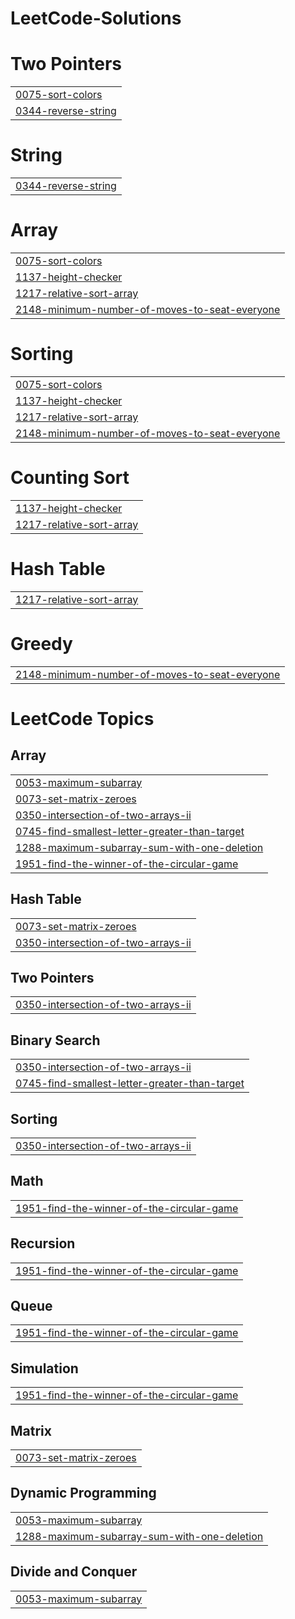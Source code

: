 # LeetCode-Solutions


# Two Pointers
|  |
| ------- |
| [0075-sort-colors](https://github.com/Anmol-26/LeetCode-Solutions/tree/master/0075-sort-colors) |
| [0344-reverse-string](https://github.com/Anmol-26/LeetCode-Solutions/tree/master/0344-reverse-string) |
# String
|  |
| ------- |
| [0344-reverse-string](https://github.com/Anmol-26/LeetCode-Solutions/tree/master/0344-reverse-string) |
# Array
|  |
| ------- |
| [0075-sort-colors](https://github.com/Anmol-26/LeetCode-Solutions/tree/master/0075-sort-colors) |
| [1137-height-checker](https://github.com/Anmol-26/LeetCode-Solutions/tree/master/1137-height-checker) |
| [1217-relative-sort-array](https://github.com/Anmol-26/LeetCode-Solutions/tree/master/1217-relative-sort-array) |
| [2148-minimum-number-of-moves-to-seat-everyone](https://github.com/Anmol-26/LeetCode-Solutions/tree/master/2148-minimum-number-of-moves-to-seat-everyone) |
# Sorting
|  |
| ------- |
| [0075-sort-colors](https://github.com/Anmol-26/LeetCode-Solutions/tree/master/0075-sort-colors) |
| [1137-height-checker](https://github.com/Anmol-26/LeetCode-Solutions/tree/master/1137-height-checker) |
| [1217-relative-sort-array](https://github.com/Anmol-26/LeetCode-Solutions/tree/master/1217-relative-sort-array) |
| [2148-minimum-number-of-moves-to-seat-everyone](https://github.com/Anmol-26/LeetCode-Solutions/tree/master/2148-minimum-number-of-moves-to-seat-everyone) |
# Counting Sort
|  |
| ------- |
| [1137-height-checker](https://github.com/Anmol-26/LeetCode-Solutions/tree/master/1137-height-checker) |
| [1217-relative-sort-array](https://github.com/Anmol-26/LeetCode-Solutions/tree/master/1217-relative-sort-array) |
# Hash Table
|  |
| ------- |
| [1217-relative-sort-array](https://github.com/Anmol-26/LeetCode-Solutions/tree/master/1217-relative-sort-array) |
# Greedy
|  |
| ------- |
| [2148-minimum-number-of-moves-to-seat-everyone](https://github.com/Anmol-26/LeetCode-Solutions/tree/master/2148-minimum-number-of-moves-to-seat-everyone) |
<!---LeetCode Topics Start-->
# LeetCode Topics
## Array
|  |
| ------- |
| [0053-maximum-subarray](https://github.com/Anmol-26/LeetCode-Solutions/tree/master/0053-maximum-subarray) |
| [0073-set-matrix-zeroes](https://github.com/Anmol-26/LeetCode-Solutions/tree/master/0073-set-matrix-zeroes) |
| [0350-intersection-of-two-arrays-ii](https://github.com/Anmol-26/LeetCode-Solutions/tree/master/0350-intersection-of-two-arrays-ii) |
| [0745-find-smallest-letter-greater-than-target](https://github.com/Anmol-26/LeetCode-Solutions/tree/master/0745-find-smallest-letter-greater-than-target) |
| [1288-maximum-subarray-sum-with-one-deletion](https://github.com/Anmol-26/LeetCode-Solutions/tree/master/1288-maximum-subarray-sum-with-one-deletion) |
| [1951-find-the-winner-of-the-circular-game](https://github.com/Anmol-26/LeetCode-Solutions/tree/master/1951-find-the-winner-of-the-circular-game) |
## Hash Table
|  |
| ------- |
| [0073-set-matrix-zeroes](https://github.com/Anmol-26/LeetCode-Solutions/tree/master/0073-set-matrix-zeroes) |
| [0350-intersection-of-two-arrays-ii](https://github.com/Anmol-26/LeetCode-Solutions/tree/master/0350-intersection-of-two-arrays-ii) |
## Two Pointers
|  |
| ------- |
| [0350-intersection-of-two-arrays-ii](https://github.com/Anmol-26/LeetCode-Solutions/tree/master/0350-intersection-of-two-arrays-ii) |
## Binary Search
|  |
| ------- |
| [0350-intersection-of-two-arrays-ii](https://github.com/Anmol-26/LeetCode-Solutions/tree/master/0350-intersection-of-two-arrays-ii) |
| [0745-find-smallest-letter-greater-than-target](https://github.com/Anmol-26/LeetCode-Solutions/tree/master/0745-find-smallest-letter-greater-than-target) |
## Sorting
|  |
| ------- |
| [0350-intersection-of-two-arrays-ii](https://github.com/Anmol-26/LeetCode-Solutions/tree/master/0350-intersection-of-two-arrays-ii) |
## Math
|  |
| ------- |
| [1951-find-the-winner-of-the-circular-game](https://github.com/Anmol-26/LeetCode-Solutions/tree/master/1951-find-the-winner-of-the-circular-game) |
## Recursion
|  |
| ------- |
| [1951-find-the-winner-of-the-circular-game](https://github.com/Anmol-26/LeetCode-Solutions/tree/master/1951-find-the-winner-of-the-circular-game) |
## Queue
|  |
| ------- |
| [1951-find-the-winner-of-the-circular-game](https://github.com/Anmol-26/LeetCode-Solutions/tree/master/1951-find-the-winner-of-the-circular-game) |
## Simulation
|  |
| ------- |
| [1951-find-the-winner-of-the-circular-game](https://github.com/Anmol-26/LeetCode-Solutions/tree/master/1951-find-the-winner-of-the-circular-game) |
## Matrix
|  |
| ------- |
| [0073-set-matrix-zeroes](https://github.com/Anmol-26/LeetCode-Solutions/tree/master/0073-set-matrix-zeroes) |
## Dynamic Programming
|  |
| ------- |
| [0053-maximum-subarray](https://github.com/Anmol-26/LeetCode-Solutions/tree/master/0053-maximum-subarray) |
| [1288-maximum-subarray-sum-with-one-deletion](https://github.com/Anmol-26/LeetCode-Solutions/tree/master/1288-maximum-subarray-sum-with-one-deletion) |
## Divide and Conquer
|  |
| ------- |
| [0053-maximum-subarray](https://github.com/Anmol-26/LeetCode-Solutions/tree/master/0053-maximum-subarray) |
<!---LeetCode Topics End-->
